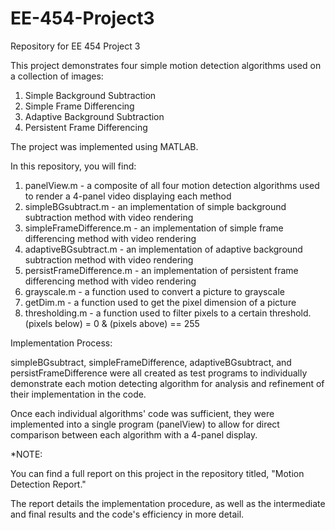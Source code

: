 # EE-454-Project3
Repository for EE 454 Project 3

This project demonstrates four simple motion detection algorithms used on a collection of images:
  1. Simple Background Subtraction
  2. Simple Frame Differencing
  3. Adaptive Background Subtraction
  4. Persistent Frame Differencing
  
The project was implemented using MATLAB.


In this repository, you will find:
  1. panelView.m - a composite of all four motion detection algorithms used to render a 4-panel video displaying each method
  2. simpleBGsubtract.m - an implementation of simple background subtraction method with video rendering
  3. simpleFrameDifference.m - an implementation of simple frame differencing method with video rendering
  4. adaptiveBGsubtract.m - an implementation of adaptive background subtraction method with video rendering
  5. persistFrameDifference.m - an implementation of persistent frame differencing method with video rendering
  6. grayscale.m - a function used to convert a picture to grayscale
  7. getDim.m - a function used to get the pixel dimension of a picture
  8. thresholding.m - a function used to filter pixels to a certain threshold. (pixels below) = 0 & (pixels above) == 255



Implementation Process:

simpleBGsubtract, simpleFrameDifference, adaptiveBGsubtract, and persistFrameDifference were all created as test programs to
individually demonstrate each motion detecting algorithm for analysis and refinement of their implementation in the code.

Once each individual algorithms' code was sufficient, they were implemented into a single program (panelView) to allow for direct 
comparison between each algorithm with a 4-panel display.


*NOTE: 

You can find a full report on this project in the repository titled, "Motion Detection Report."

The report details the implementation procedure, as well as the intermediate and final results and the code's efficiency in more detail.
